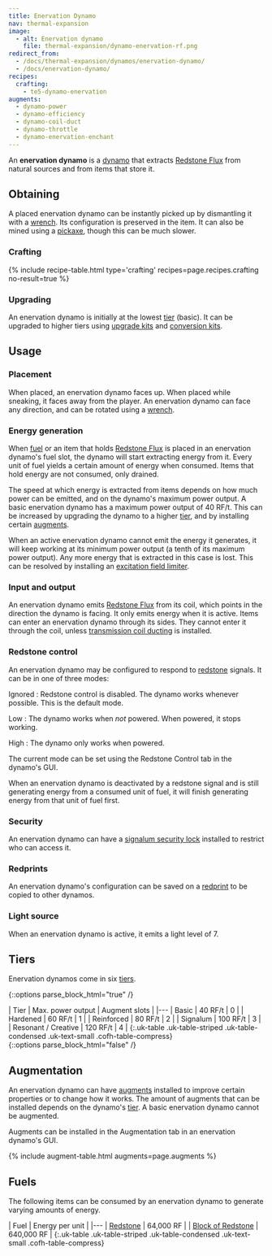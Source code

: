 ```yaml
---
title: Enervation Dynamo
nav: thermal-expansion
image:
  - alt: Enervation dynamo
    file: thermal-expansion/dynamo-enervation-rf.png
redirect_from:
  - /docs/thermal-expansion/dynamos/enervation-dynamo/
  - /docs/enervation-dynamo/
recipes:
  crafting:
    - te5-dynamo-enervation
augments:
  - dynamo-power
  - dynamo-efficiency
  - dynamo-coil-duct
  - dynamo-throttle
  - dynamo-enervation-enchant
---
```


An **enervation dynamo** is a [dynamo](/docs/thermal-expansion/dynamos/) that extracts [Redstone
Flux](/docs/redstone-flux/) from natural sources and from items that store it.


Obtaining
---------

A placed enervation dynamo can be instantly picked up by dismantling it with a
[wrench](/docs/wrenches/). Its configuration is preserved in the item. It can
also be mined using a [pickaxe](https://minecraft.gamepedia.com/Pickaxe), though
this can be much slower.

### Crafting
{% include recipe-table.html type='crafting' recipes=page.recipes.crafting no-result=true %}

### Upgrading
An enervation dynamo is initially at the lowest [tier](#tiers) (basic). It can
be upgraded to higher tiers using [upgrade kits](/docs/thermal-foundation-2/upgrade-kits/) and
[conversion kits](/docs/thermal-foundation-2/conversion-kits/).


Usage
-----

### Placement
When placed, an enervation dynamo faces up. When placed while sneaking, it faces
away from the player. An enervation dynamo can face any direction, and can be
rotated using a [wrench](/docs/wrenches/).

### Energy generation
When [fuel](#fuels) or an item that holds [Redstone Flux](/docs/redstone-flux/)
is placed in an enervation dynamo's fuel slot, the dynamo will start extracting
energy from it. Every unit of fuel yields a certain amount of energy when
consumed. Items that hold energy are not consumed, only drained.

The speed at which energy is extracted from items depends on how much power can
be emitted, and on the dynamo's maximum power output. A basic enervation dynamo
has a maximum power output of 40 RF/t. This can be increased by upgrading the
dynamo to a higher [tier](#tiers), and by installing certain
[augments](#augmentation).

When an active enervation dynamo cannot emit the energy it generates, it will
keep working at its minimum power output (a tenth of its maximum power output).
Any more energy that is extracted in this case is lost. This can be resolved by
installing an [excitation field
limiter](/docs/thermal-expansion/augment-excitation-field-limiter/).

### Input and output
An enervation dynamo emits [Redstone Flux](/docs/redstone-flux/) from its coil,
which points in the direction the dynamo is facing. It only emits energy when it
is active. Items can enter an enervation dynamo through its sides. They cannot
enter it through the coil, unless [transmission coil
ducting](/docs/thermal-expansion/augment-transmission-coil-ducting/) is installed.

### Redstone control
An enervation dynamo may be configured to respond to
[redstone](https://minecraft.gamepedia.com/Redstone) signals. It can be in one
of three modes:

Ignored
: Redstone control is disabled. The dynamo works whenever possible. This is the
default mode.

Low
: The dynamo works when *not* powered. When powered, it stops working.

High
: The dynamo only works when powered.

The current mode can be set using the Redstone Control tab in the dynamo's GUI.

When an enervation dynamo is deactivated by a redstone signal and is still
generating energy from a consumed unit of fuel, it will finish generating energy
from that unit of fuel first.

### Security
An enervation dynamo can have a [signalum security
lock](/docs/thermal-foundation-2/signalum-security-lock/) installed to restrict who can access it.

### Redprints
An enervation dynamo's configuration can be saved on a
[redprint](/docs/thermal-foundation-2/redprint/) to be copied to other dynamos.

### Light source
When an enervation dynamo is active, it emits a light level of 7.


Tiers
-----

Enervation dynamos come in six [tiers](/docs/thermal-foundation-2/tiers/).

{::options parse_block_html="true" /}
<div class="uk-overflow-container">
| Tier | Max. power output | Augment slots |
|---
| Basic | 40 RF/t | 0 |
| Hardened | 60 RF/t | 1 |
| Reinforced | 80 RF/t | 2 |
| Signalum | 100 RF/t | 3 |
| Resonant / Creative | 120 RF/t | 4 |
{:.uk-table .uk-table-striped .uk-table-condensed .uk-text-small .cofh-table-compress}
</div>
{::options parse_block_html="false" /}


Augmentation
------------

An enervation dynamo can have [augments](/docs/thermal-expansion/augments/) installed to improve
certain properties or to change how it works. The amount of augments that can be
installed depends on the dynamo's [tier](#tiers). A basic enervation dynamo
cannot be augmented.

Augments can be installed in the Augmentation tab in an enervation dynamo's GUI.

{% include augment-table.html augments=page.augments %}


Fuels
-----

The following items can be consumed by an enervation dynamo to generate varying
amounts of energy.

| Fuel | Energy per unit |
|---
| [Redstone](https://minecraft.gamepedia.com/Redstone) | 64,000 RF |
| [Block of Redstone](https://minecraft.gamepedia.com/Block_of_Redstone) | 640,000 RF |
{:.uk-table .uk-table-striped .uk-table-condensed .uk-text-small .cofh-table-compress}
